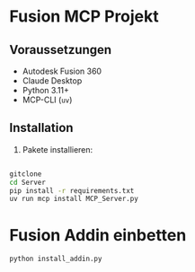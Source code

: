 # Fusion MCP Projekt

## Voraussetzungen
- Autodesk Fusion 360
- Claude Desktop
- Python 3.11+
- MCP-CLI (`uv`)
  

## Installation

1. Pakete installieren:
```bash

gitclone
cd Server
pip install -r requirements.txt
uv run mcp install MCP_Server.py 
```
# Fusion Addin einbetten
```bash
python install_addin.py
```

